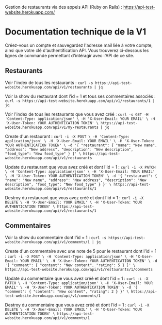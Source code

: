 Gestion de restaurants via des appels API (Ruby on Rails) : https://api-test-website.herokuapp.com/

# Documentation technique de la V1

Créez-vous un compte et sauvegardez l'adresse mail liée à votre compte, ainsi que votre clé d'authentification API.
Vous trouverez ci-dessous les lignes de commande permettant d'intéragir avec l'API de ce site.

## Restaurants

Voir l'index de tous les restaurants :
`curl -s https://api-test-website.herokuapp.com/api/v1/restaurants | jq`

Voir la show du restaurant dont l'id = 1 et tous ses commentaires associés :
`curl -s https://api-test-website.herokuapp.com/api/v1/restaurants/1 | jq`

Voir l'index de tous les restaurants que vous avez créé :
`curl -s GET
-H 'Content-Type: application/json' \
-H 'X-User-Email: YOUR EMAIL' \
-H 'X-User-Token: YOUR AUTHENTICATION TOKEN' \
https://api-test-website.herokuapp.com/api/v1/my-restaurants | jq`

Create d'un restaurant :
`curl -i -X POST \
-H 'Content-Type: application/json' \
-H 'X-User-Email: YOUR EMAIL' \
-H 'X-User-Token: YOUR AUTHENTICATION TOKEN' \
-d '{ "restaurant": { "name": "New name", "address": "New address", "description": "New description", "food_type": "New food_type" } }' \
https://api-test-website.herokuapp.com/api/v1/restaurants`

Update du restaurant que vous avez créé et dont l'id = 1 :
`curl -i -X PATCH \
-H 'Content-Type: application/json' \
-H 'X-User-Email: YOUR EMAIL' \
-H 'X-User-Token: YOUR AUTHENTICATION TOKEN' \
-d '{ "restaurant": { "name": "New name", "address": "New address", "description": "New description", "food_type": "New food_type" } }' \
https://api-test-website.herokuapp.com/api/v1/restaurants/1`

Destroy du restaurant que vous avez créé et dont l'id = 1 :
`curl -i -X DELETE \
-H 'X-User-Email: YOUR EMAIL' \
-H 'X-User-Token: YOUR AUTHENTICATION TOKEN' \
https://api-test-website.herokuapp.com/api/v1/restaurants/1`

## Commentaires

Voir la show du commentaire dont l'id = 1 :
`curl -s https://api-test-website.herokuapp.com/api/v1/comments/1 | jq`

Create d'un commentaire avec une note de 5 pour le restaurant dont l'id = 1 :
`curl -i -X POST \
-H 'Content-Type: application/json' \
-H 'X-User-Email: YOUR EMAIL' \
-H 'X-User-Token: YOUR AUTHENTICATION TOKEN' \
-d '{ "comment": { "content": "New content", "rating": 5 } }' \
https://api-test-website.herokuapp.com/api/v1/restaurants/1/comments`

Update du commentaire que vous avez créé et dont l'id = 1 :
`curl -i -X PATCH \
-H 'Content-Type: application/json' \
-H 'X-User-Email: YOUR EMAIL' \
-H 'X-User-Token: YOUR AUTHENTICATION TOKEN' \
-d '{ "comment": { "content": "New content", "rating": 2 } }' \
https://api-test-website.herokuapp.com/api/v1/comments/1`

Destroy du commentaire que vous avez créé et dont l'id = 1 :
`curl -i -X DELETE \
-H 'X-User-Email: YOUR EMAIL' \
-H 'X-User-Token: YOUR AUTHENTICATION TOKEN' \
https://api-test-website.herokuapp.com/api/v1/comments/1`
